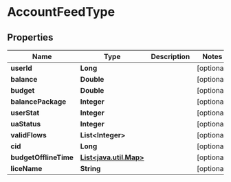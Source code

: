 

# AccountFeedType


## Properties

Name | Type | Description | Notes
------------ | ------------- | ------------- | -------------
**userId** | **Long** |  |  [optional]
**balance** | **Double** |  |  [optional]
**budget** | **Double** |  |  [optional]
**balancePackage** | **Integer** |  |  [optional]
**userStat** | **Integer** |  |  [optional]
**uaStatus** | **Integer** |  |  [optional]
**validFlows** | **List&lt;Integer&gt;** |  |  [optional]
**cid** | **Long** |  |  [optional]
**budgetOfflineTime** | [**List&lt;java.util.Map&gt;**](java.util.Map.md) |  |  [optional]
**liceName** | **String** |  |  [optional]



